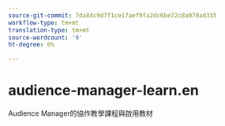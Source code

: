 ```yaml
---
source-git-commit: 7da84c9d7f1ce17aef9fa2dc6be72c8a970ad335
workflow-type: tm+mt
translation-type: tm+mt
source-wordcount: '9'
ht-degree: 0%

---
```

# audience-manager-learn.en

Audience Manager的協作教學課程與啟用教材
